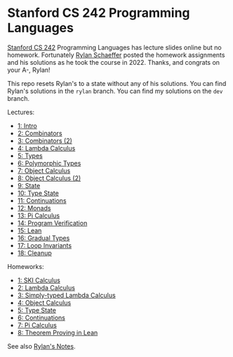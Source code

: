 # Stanford CS 242 Programming Languages

[Stanford CS 242](https://web.stanford.edu/class/cs242/materials.html) Programming Languages has lecture slides online but no homework.
Fortunately [Rylan Schaeffer](https://rylanschaeffer.github.io) posted the homework assignments and his solutions as he took the course in 2022. Thanks, and congrats on your A-, Rylan!

This repo resets Rylan's to a state without any of his solutions. You can find Rylan's solutions in the `rylan` branch. You can find my solutions on the `dev` branch.

Lectures:

- [1: Intro](lectures/lecture01_intro.pdf)
- [2: Combinators](lectures/lecture02_combinators.pdf)
- [3: Combinators (2)](lectures/lecture03_combinators_2.pdf)
- [4: Lambda Calculus](lectures/lecture04_lambda_calculus.pdf)
- [5: Types](lectures/lecture05_types.pdf)
- [6: Polymorphic Types](lectures/lecture06_polymorphic_types.pdf)
- [7: Object Calculus](lectures/lecture07_object_calculus.pdf)
- [8: Object Calculus (2)](lectures/lecture08_object_calculus_2.pdf)
- [9: State](lectures/lecture09_state.pdf)
- [10: Type State](lectures/lecture10_type_state.pdf)
- [11: Continuations](lectures/lecture11_continuations.pdf)
- [12: Monads](lectures/lecture12_monads.pdf)
- [13: Pi Calculus](lectures/lecture13_pi_calculus.pdf)
- [14: Program Verification](lectures/lecture14_program_verification.pdf)
- [15: Lean](lectures/lecture15_lean.pdf)
- [16: Gradual Types](lectures/lecture16_gradual_types.pdf)
- [17: Loop Invariants](lectures/lecture17_loop_invariants.pdf)
- [18: Cleanup](lectures/lecture18_cleanup.pdf)

Homeworks:

- [1: SKI Calculus](/hw1/hw1.pdf)
- [2: Lambda Calculus](/hw2/hw2.pdf)
- [3: Simply-typed Lambda Calculus](/hw3/hw3.pdf)
- [4: Object Calculus](/hw4/hw4.pdf)
- [5: Type State](/hw5/hw5.pdf)
- [6: Continuations](/hw6/hw6.pdf)
- [7: Pi Calculus](/hw7/hw7.pdf)
- [8: Theorem Proving in Lean](/hw8/hw8.pdf)

See also [Rylan's Notes](https://rylanschaeffer.github.io/content/learning/programming_languages.html).
